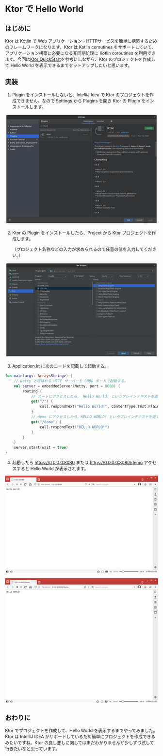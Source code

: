 # Ktor で Hello World 

## はじめに

Ktor は Kotlin で Web アプリケーション・HTTPサービスを簡単に構築するためのフレームワークになります。Ktor は Kotlin coroutines をサポートしていて、アプリケーション構築に必要になる非同期処理に Kotlin coroutines を利用できます。今回は[Ktor QuickStart](https://ktor.io/quickstart/)を参考にしながら、Ktor のプロジェクトを作成して Hello World を表示できるまでセットアップしたいと思います。



## 実装

1. Plugin をインストールしないと、IntelliJ Idea で Ktor のプロジェクトを作成できません。なので Settings から Plugins を開き Ktor の Plugin をインストールします。

![](./01.png)

2. Ktor の Plugin をインストールしたら、Project から Ktor プロジェクトを作成します。

   （プロジェクト名称などの入力が求められるので任意の値を入力してください。）

![](./02.png)

3. Application.kt に次のコードを記載して起動する。

```kotlin
fun main(args: Array<String>) {
    // Netty と呼ばれる HTTP サーバーを 8080 ポートで起動する。
    val server = embeddedServer(Netty, port = 8080) {
        routing {
            // ルートにアクセスしたら、 Hello World! というプレインテキストを返す
            get("/") {
                call.respondText("Hello World!", ContentType.Text.Plain)
            }
            // demo にアクセスしたら、HELLO WORLD! というプレインテキストを返す。
            get("/demo") {
                call.respondText("HELLO WORLD!")
            }
        }
    }
    server.start(wait = true)
}
```

4. 起動したら https://0.0.0.0:8080 または https://0.0.0.0:8080/demo アクセスすると Hello World が表示されます。

![](./03.png)

![](./04.png)

## おわりに

Ktor でプロジェクトを作成して、Hello World を表示するまでやってみました。Ktor は IntelliJ IDEA がサポートしているため簡単にプロジェクトを作成できるみたいですね。Ktor の良し悪しに関してはまだわかりませんが少しずづ試して行きたいなと思っています。